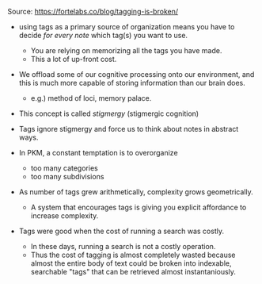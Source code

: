 
Source: https://fortelabs.co/blog/tagging-is-broken/

- using tags as a primary source of organization means you have to decide _for every note_ which tag(s) you want to use.
    - You are relying on memorizing all the tags you have made.
    - This a lot of up-front cost.

- We offload some of our cognitive processing onto our environment, and this is much more capable of storing information than our brain does.
    - e.g.) method of loci, memory palace.
- This concept is called _stigmergy_ (stigmergic cognition)
- Tags ignore stigmergy and force us to think about notes in abstract ways.

- In PKM, a constant temptation is to overorganize
    - too many categories
    - too many subdivisions

- As number of tags grew arithmetically, complexity grows geometrically.
    - A system that encourages tags is giving you explicit affordance to increase complexity.

- Tags were good when the cost of running a search was costly.
    - In these days, running a search is not a costly operation.
    - Thus the cost of tagging is almost completely wasted because almost the entire body of text could be broken into indexable, searchable "tags" that can be retrieved almost instantaniously.
